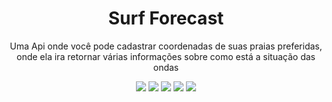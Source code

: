<h1 align="center">Surf Forecast</h1>
<p align="center">Uma Api onde você pode cadastrar coordenadas de suas praias preferidas, onde ela ira retornar várias informações sobre como está a situação das ondas </p>
<p align="center"> <img src="https://img.shields.io/static/v1?label=JavaScript&message=NodeJs&color=green&style=for-the-badge&logo=Node.js"/>
<img src="https://img.shields.io/static/v1?label=Mongoose&message=5.11.8&color=green&style=for-the-badge&logo=MongoDB"/>
<img src="https://img.shields.io/static/v1?label=GitHub&message=GitHubActions&color=blue&style=for-the-badge&logo=GitHubActions "/> 
<img src="https://img.shields.io/static/v1?label=Jest&message=26.0.1&color=red&style=for-the-badge&logo=Jest"/> 
<img src="https://img.shields.io/static/v1?label=TypeScript&message=3.8.3&color=blue&style=for-the-badge&logo=TypeScript"/> 

<p>



